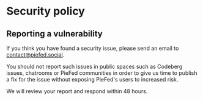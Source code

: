 Security policy
===============

Reporting a vulnerability
-------------------------

If you think you have found a security issue, please send an email to contact@piefed.social.

You should not report such issues in public spaces such as Codeberg issues, chatrooms or PieFed communities
in order to give us time to publish a fix for the issue without exposing PieFed's users to increased risk.

We will review your report and respond within 48 hours.
